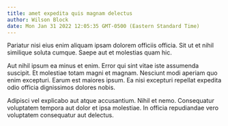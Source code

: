 ```yaml
---
title: amet expedita quis magnam delectus
author: Wilson Block
date: Mon Jan 31 2022 12:05:35 GMT-0500 (Eastern Standard Time)
---
```

Pariatur nisi eius enim aliquam ipsam dolorem officiis officia. Sit ut et nihil similique soluta cumque. Saepe aut et molestias quam hic.

 Aut nihil ipsum ea minus et enim. Error qui sint vitae iste assumenda suscipit. Et molestiae totam magni et magnam. Nesciunt modi aperiam quo enim excepturi. Earum est maiores ipsum. Ea nisi excepturi repellat expedita odio officia dignissimos dolores nobis.

 Adipisci vel explicabo aut atque accusantium. Nihil et nemo. Consequatur voluptatem tempora aut dolor et ipsa molestiae. In officia repudiandae vero voluptatem consequatur aut delectus.